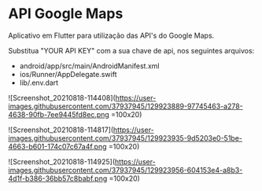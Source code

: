 # API Google Maps

Aplicativo em Flutter para utilização das API's do Google Maps.

Substitua "YOUR API KEY" com a sua chave de api, nos seguintes arquivos:
  - android/app/src/main/AndroidManifest.xml
  - ios/Runner/AppDelegate.swift
  - lib/.env.dart

![Screenshot_20210818-114408](https://user-images.githubusercontent.com/37937945/129923889-97745463-a278-4638-90fb-7ee9445fd8ec.png =100x20)

![Screenshot_20210818-114817](https://user-images.githubusercontent.com/37937945/129923935-9d5203e0-51be-4663-b601-174c07c67a4f.png =100x20)

![Screenshot_20210818-114925](https://user-images.githubusercontent.com/37937945/129923956-604153e4-a8b3-4d1f-b386-36bb57c8babf.png =100x20)
